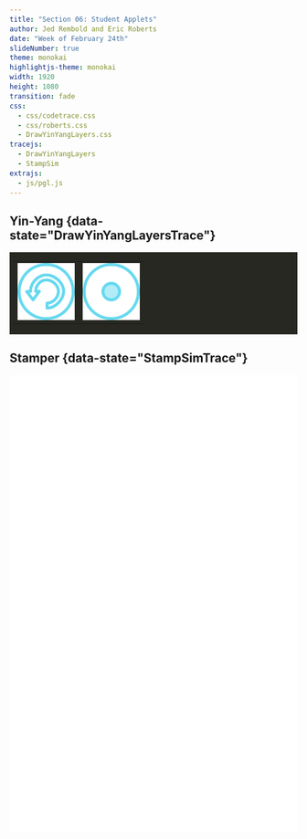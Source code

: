 ```yaml
---
title: "Section 06: Student Applets"
author: Jed Rembold and Eric Roberts
date: "Week of February 24th"
slideNumber: true
theme: monokai
highlightjs-theme: monokai
width: 1920
height: 1080
transition: fade
css:
  - css/codetrace.css
  - css/roberts.css
  - DrawYinYangLayers.css
tracejs:
  - DrawYinYangLayers
  - StampSim
extrajs:
  - js/pgl.js
---
```




## Yin-Yang {data-state="DrawYinYangLayersTrace"}
<table style="margin:auto;">
<tbody style="border:none; background-color:#272822;">
<tr style="border:none; background-color:#272822; padding:0px;">
<td colspan=2 style="border:none; background-color:#272822; padding:0px;">
<div id="DrawYinYangCanvas" class="CTCanvas"
     style="border:none; background-color:#272822;"></div>
</td>
</tr>
<tr>
<td style="text-align:center; width:948px;">
<table class="CTControlStrip">
<tbody>
<tr>
<td>
<img id=DrawYinYangResetButton
     style="width:100px;"
     src="images/ResetControl.png"
     alt="ResetButton" />
</td>
<td>
<img id=DrawYinYangToggleDotsButton
     style="width:100px;"
     src="images/ToggleDotsControl.png"
     alt="ToggleDotsButton" />
</td>
</tr>
</tbody>
</table>
</td>
</tr>
</tbody>
</table>


## Stamper {data-state="StampSimTrace"}
<div id="StampCanvas" class="CTCanvas"
     style="border:none; background-color:white; width:100%; height:800px;"></div>


